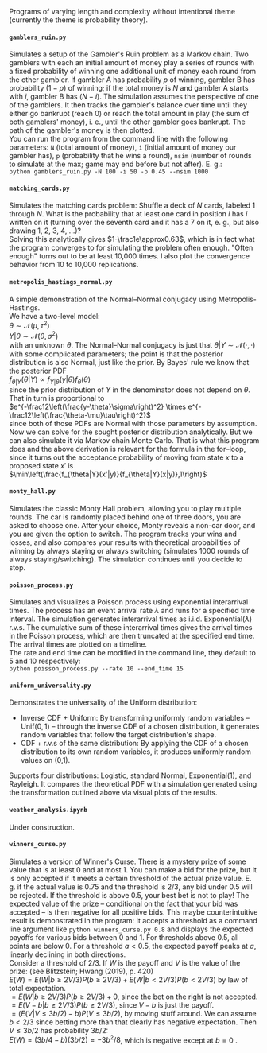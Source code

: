 Programs of varying length and complexity without intentional theme (currently the theme is probability theory).

#### `gamblers_ruin.py`  
Simulates a setup of the Gambler's Ruin problem as a Markov chain. Two gamblers with each an initial amount of money play a series of rounds with a fixed probability of winning one additional unit of money each round from the other gambler. If gambler A has probability $p$ of winning, gambler B has probability $(1-p)$ of winning; if the total money is $N$ and gambler A starts with $i$, gambler B has $(N-i)$. The simulation assumes the perspective of one of the gamblers. It then tracks the gambler's balance over time until they either go bankrupt (reach 0) or reach the total amount in play (the sum of both gamblers' money), i. e., until the other gambler goes bankrupt. The path of the gambler's money is then plotted.  
You can run the program from the command line with the following parameters: `N` (total amount of money), `i` (initial amount of money our gambler has), `p` (probability that he wins a round), `nsim` (number of rounds to simulate at the max; game may end before but not after). E. g.:  
`python gamblers_ruin.py -N 100 -i 50 -p 0.45 --nsim 1000`

#### `matching_cards.py`
Simulates the matching cards problem: Shuffle a deck of $N$ cards, labeled 1 through $N$. What is the probability that at least one card in position $i$ has $i$ written on it (turning over the seventh card and it has a 7 on it, e. g., but also drawing 1, 2, 3, 4, ...)?  
Solving this analytically gives $1-\frac1e\approx0.63$, which is in fact what the program converges to for simulating the problem often enough. "Often enough" turns out to be at least 10,000 times. I also plot the convergence behavior from 10 to 10,000 replications.  

#### `metropolis_hastings_normal.py`  
A simple demonstration of the Normal–Normal conjugacy using Metropolis-Hastings.  
We have a two-level model:  
$\theta\sim\mathcal N(\mu,\tau^2)$  
$Y|\theta\sim\mathcal N(\theta,\sigma^2)$  
with an unknown $\theta$. The Normal–Normal conjugacy is just that $\theta|Y\sim\mathcal N(\cdot,\cdot)$ with some complicated parameters; the point is that the posterior distribution is also Normal, just like the prior. By Bayes' rule we know that the posterior PDF  
$f_{\theta|Y}(\theta|Y)\propto f_{Y|\theta}(y|\theta)f_\theta(\theta)$  
since the prior distribution of $Y$ in the denominator does not depend on $\theta$. That in turn is proportional to  
$e^{-\frac12\left(\frac{y-\theta}\sigma\right)^2} \times e^{-\frac12\left(\frac{\theta-\mu}\tau\right)^2}$  
since both of those PDFs are Normal with those parameters by assumption. Now we can solve for the sought posterior distribution analytically. But we can also simulate it via Markov chain Monte Carlo. That is what this program does and the above derivation is relevant for the formula in the for–loop, since it turns out the acceptance probability of moving from state $x$ to a proposed state $x'$ is  
$\min\left(\frac{f_{\theta|Y}(x'|y)}{f_{\theta|Y}(x|y)},1\right)$  

#### `monty_hall.py`  
Simulates the classic Monty Hall problem, allowing you to play multiple rounds. The car is randomly placed behind one of three doors, you are asked to choose one. After your choice, Monty reveals a non-car door, and you are given the option to switch. The program tracks your wins and losses, and also compares your results with theoretical probabilities of winning by always staying or always switching (simulates 1000 rounds of always staying/switching). The simulation continues until you decide to stop.

#### `poisson_process.py`  
Simulates and visualizes a Poisson process using exponential interarrival times. The process has an event arrival rate $\lambda$ and runs for a specified time interval. The simulation generates interarrival times as i.i.d. $\text{Exponential}(\lambda)$ r.v.s. The cumulative sum of these interarrival times gives the arrival times in the Poisson process, which are then truncated at the specified end time. The arrival times are plotted on a timeline.  
The rate and end time can be modified in the command line, they default to 5 and 10 respectively:  
`python poisson_process.py --rate 10 --end_time 15`

#### `uniform_universality.py`  
Demonstrates the universality of the Uniform distribution:
- Inverse CDF + Uniform: By transforming uniformly random variables – $\text{Unif}(0,1)$ – through the inverse CDF of a chosen distribution, it generates random variables that follow the target distribution's shape.
- CDF + r.v.s of the same distribution: By applying the CDF of a chosen distribution to its own random variables, it produces uniformly random values on (0,1).  

Supports four distributions: Logistic, standard Normal, Exponential(1), and Rayleigh. It compares the theoretical PDF with a simulation generated using the transformation outlined above via visual plots of the results.

#### `weather_analysis.ipynb`  
Under construction.  

#### `winners_curse.py`  
Simulates a version of Winner's Curse. There is a mystery prize of some value that is at least 0 and at most 1. You can make a bid for the prize, but it is only accepted if it meets a certain threshold of the actual prize value. E. g. if the actual value is 0.75 and the threshold is 2/3, any bid  under 0.5 will be rejected. If the threshold is above 0.5, your best bet is not to play! The expected value of the prize – conditional on the fact that your bid was accepted – is then negative for all positive bids. This maybe counterintuitive result is demonstrated in the program: It accepts a threshold as a command line argument like `python winners_curse.py 0.8` and displays the expected payoffs for various bids between 0 and 1. For thresholds above 0.5, all points are below 0. For a threshold $a \lt 0.5$, the expected payoff peaks at $a$, linearly declining in both directions.  
Consider a threshold of 2/3. If $W$ is the payoff and $V$ is the value of the prize: (see Blitzstein; Hwang (2019), p. 420)  
$E(W) = E(W|b ≥ 2V/3)P(b ≥ 2V/3) + E(W|b < 2V/3)P(b < 2V/3)$ by law of total expectation.  
$= E(W|b ≥ 2V/3)P(b ≥ 2V/3) + 0$, since the bet on the right is not accepted.  
$= E(V −b|b≥2V/3)P(b≥2V/3)$, since $V-b$ is just the payoff.  
$= (E(V|V ≤3b/2)−b)P(V ≤3b/2)$, by moving stuff around. We can assume $b\lt 2/3$ since betting more than that clearly has negative expectation. Then $V \le 3b/2$ has probability $3b/2$:  
$E(W)=(3b/4−b)(3b/2)=−3b^2/8$, which is negative except at $b=0$ .
